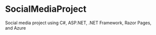 # SocialMediaProject
Social media project using C#, ASP.NET, .NET Framework, Razor Pages, and Azure
